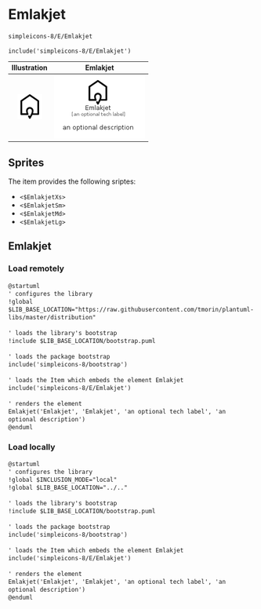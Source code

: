 # Emlakjet


```text
simpleicons-8/E/Emlakjet
```

```text
include('simpleicons-8/E/Emlakjet')
```



| Illustration | Emlakjet |
| :---: | :---: |
| ![illustration for Illustration](../../simpleicons-8/E/Emlakjet.png) | ![illustration for Emlakjet](../../simpleicons-8/E/Emlakjet.Local.png) |



## Sprites
The item provides the following sriptes:

- `<$EmlakjetXs>`
- `<$EmlakjetSm>`
- `<$EmlakjetMd>`
- `<$EmlakjetLg>`





## Emlakjet

### Load remotely
```plantuml
@startuml
' configures the library
!global $LIB_BASE_LOCATION="https://raw.githubusercontent.com/tmorin/plantuml-libs/master/distribution"

' loads the library's bootstrap
!include $LIB_BASE_LOCATION/bootstrap.puml

' loads the package bootstrap
include('simpleicons-8/bootstrap')

' loads the Item which embeds the element Emlakjet
include('simpleicons-8/E/Emlakjet')

' renders the element
Emlakjet('Emlakjet', 'Emlakjet', 'an optional tech label', 'an optional description')
@enduml
```

### Load locally
```plantuml
@startuml
' configures the library
!global $INCLUSION_MODE="local"
!global $LIB_BASE_LOCATION="../.."

' loads the library's bootstrap
!include $LIB_BASE_LOCATION/bootstrap.puml

' loads the package bootstrap
include('simpleicons-8/bootstrap')

' loads the Item which embeds the element Emlakjet
include('simpleicons-8/E/Emlakjet')

' renders the element
Emlakjet('Emlakjet', 'Emlakjet', 'an optional tech label', 'an optional description')
@enduml
```

